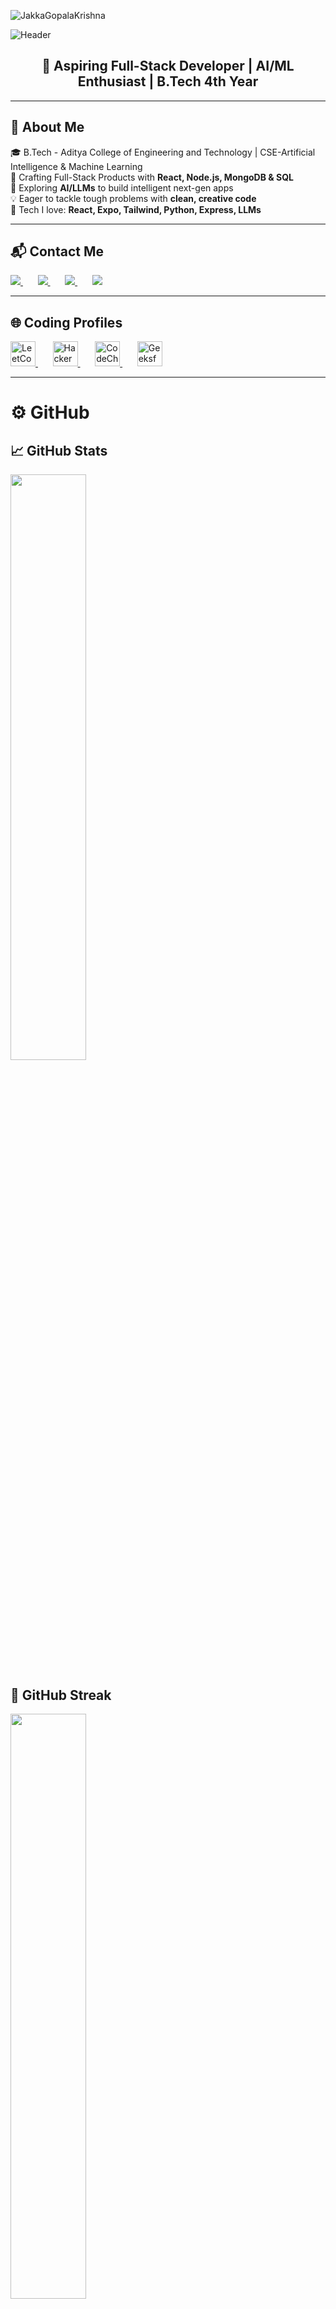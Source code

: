 <p align="left"> <img src="https://komarev.com/ghpvc/?username=JakkaGopalaKrishna&label=Profile%20views&color=0e75b6&style=flat" alt="JakkaGopalaKrishna" /> </p>   

![Header](https://capsule-render.vercel.app/api?type=waving&color=0:00C9FF,100:92FE9D&height=250&section=header&text=Hi%20I'm%20Jakka%20Gopala%20Krishna👋&fontSize=45&fontColor=ffffff)

<h2 align="center">🚀 Aspiring Full-Stack Developer | AI/ML Enthusiast | B.Tech 4th Year</h2>

---

## 💫 About Me

🎓 B.Tech - Aditya College of Engineering and Technology | CSE-Artificial Intelligence & Machine Learning  
🔭 Crafting Full-Stack Products with **React, Node.js, MongoDB & SQL**  
🌱 Exploring **AI/LLMs** to build intelligent next-gen apps  
💡 Eager to tackle tough problems with **clean, creative code**  
🎨 Tech I love: **React, Expo, Tailwind, Python, Express, LLMs**  

---

## 📬 Contact Me

<p align="left">
  <a href="mailto:jakkakrishna2003@gmail.com">
    <img src="https://img.shields.io/badge/Email-D14836?style=for-the-badge&logo=gmail&logoColor=white"/>
  </a> &nbsp;&nbsp;&nbsp;&nbsp;&nbsp;
  <a href="https://www.linkedin.com/in/gopala-krishna-jakka-294a3b2a6/" target="_blank">
    <img src="https://img.shields.io/badge/LinkedIn-0077B5?style=for-the-badge&logo=linkedin&logoColor=white"/>
  </a> &nbsp;&nbsp;&nbsp;&nbsp;&nbsp;
  <a href="https://github.com/JakkaGopalaKrishna" target="_blank">
    <img src="https://img.shields.io/badge/GitHub-181717?style=for-the-badge&logo=github&logoColor=white"/>
  </a> &nbsp;&nbsp;&nbsp;&nbsp;&nbsp;
  <a href="https://jgopalakrishna-portfolio.netlify.app/" target="_blank">
    <img src="https://img.shields.io/badge/Portfolio-03b1fc?style=for-the-badge&logo=profile&logoColor=white"/>
  </a>
</p>

---

## 🌐 Coding Profiles

<p align="left">
  <a href="https://leetcode.com/u/gopala_4296/" target="_blank">
    <img src="https://img.icons8.com/external-tal-revivo-color-tal-revivo/48/000000/external-level-up-your-coding-skills-and-quickly-land-a-job-logo-color-tal-revivo.png" width="40" alt="LeetCode"/>
  </a> &nbsp;&nbsp;&nbsp;&nbsp;&nbsp;
  <a href="https://www.hackerrank.com/profile/jakkakrishna2003" target="_blank" >
    <img src="https://img.favpng.com/25/19/5/hackerrank-computer-programming-programmer-logo-interview-png-favpng-cCaqcTRb3LNhxuM4FP2L34K7w_t.jpg" width="40" alt="HackerRank"/>
  </a> &nbsp;&nbsp;&nbsp;&nbsp;&nbsp;
  <a href="https://www.codechef.com/users/gopala_4296" target="_blank" >
    <img src="https://aaruush22-bucket.s3.ap-south-1.amazonaws.com/sponsors/codechef-0074fa6e.webp" width="40" alt="CodeChef"/>
  </a> &nbsp;&nbsp;&nbsp;&nbsp;&nbsp;
  <a href="https://www.geeksforgeeks.org/user/jakkakrismmj7/" target="_blank" >
    <img src="https://upload.wikimedia.org/wikipedia/commons/4/43/GeeksforGeeks.svg" width="40" alt="GeeksforGeeks"/>
  </a>
</p>

---
# ⚙️ GitHub
## 📈 GitHub Stats
<p align="left">
  <img src="https://github-readme-stats.vercel.app/api?username=JakkaGopalaKrishna&show_icons=true&theme=tokyonight&count_private=true" width="49%" />
</p>

## 📅 GitHub Streak
<p align="left">
  <img src="https://github-readme-streak-stats.herokuapp.com/?user=JakkaGopalaKrishna&theme=tokyonight" width="49%" />
</p>

## 🖋️ GitHub Language
<p align="left">
  <img src="https://github-readme-stats.vercel.app/api/top-langs/?username=JakkaGopalaKrishna&layout=compact&theme=tokyonight" width="40%"/>
</p>

---

## 🏆 GitHub Trophies
<HR>
<p align="center"> 
  <a href="https://github.com/ryo-ma/github-profile-trophy">
    <img src="https://github-profile-trophy.vercel.app/?username=JakkaGopalaKrishna&theme=darkhub" alt="JakkaGopalaKrishna" />
  </a> 
</p>
</HR>

---

## 🚀 Tech Stack

<p align="left">
  <a href="https://www.python.org/" target="_blank"><img src="https://cdn.jsdelivr.net/gh/devicons/devicon/icons/python/python-original.svg" width="40" alt="Python"/></a>
  <a href="https://www.java.com/" target="_blank"><img src="https://cdn.jsdelivr.net/gh/devicons/devicon/icons/java/java-original.svg" width="40" alt="Java"/></a>
  <a href="https://developer.mozilla.org/en-US/docs/Web/JavaScript" target="_blank"><img src="https://cdn.jsdelivr.net/gh/devicons/devicon/icons/javascript/javascript-original.svg" width="40" alt="JavaScript"/></a>
  <a href="https://reactjs.org/" target="_blank"><img src="https://cdn.jsdelivr.net/gh/devicons/devicon/icons/react/react-original.svg" width="40" alt="React"/></a>
  <a href="https://reactnative.dev/" target="_blank"><img src="https://cdn.jsdelivr.net/gh/devicons/devicon/icons/react/react-original.svg" width="40" alt="React Native"/></a>
  <a href="https://nodejs.org/" target="_blank"><img src="https://cdn.jsdelivr.net/gh/devicons/devicon/icons/nodejs/nodejs-original.svg" width="40" alt="Node.js"/></a>
  <a href="https://www.mongodb.com/" target="_blank"><img src="https://cdn.jsdelivr.net/gh/devicons/devicon/icons/mongodb/mongodb-original.svg" width="40" alt="MongoDB"/></a>
  <a href="https://git-scm.com/" target="_blank"><img src="https://cdn.jsdelivr.net/gh/devicons/devicon/icons/git/git-original.svg" width="40" alt="Git"/></a>
  <a href="https://code.visualstudio.com/" target="_blank"><img src="https://cdn.jsdelivr.net/gh/devicons/devicon/icons/vscode/vscode-original.svg" width="40" alt="VSCode"/></a>
</p>

---

## 📂 Featured Projects

### 🌐 Live Projects

| Project Link | Description |
|--------|-------------|
| [Portfolio](https://jgopalakrishna-portfolio.netlify.app/) | A personal portfolio website showcasing skills, projects, and contact details. |
| [World Wide Cars](https://jakkagopalakrishna.github.io/WorldWideCars/) | A car brand showcase app with cart and favorite functionality. |
| [Diabetes Predictor](https://gopalakrishnaj-machine-learning-diabetes-predictor.streamlit.app/) | A machine learning app that predicts diabetes risk based on health data. |
| [Stock Predictor](https://gopalakrishnaj-deeplearn-stockpredictor.streamlit.app/) | AI-powered web app to forecast stock prices using deep learning. |
| [Resume Sense](https://gopalakrishnaj-machinelearn-resumesense.streamlit.app/) | AI tool that scores resumes based on job relevance. |
| [Maze Coin Hunt](https://jakkagopalakrishna.github.io/Maze_Coin_Hunt/) | A simple browser game where players collect coins in a maze. |
| [TIC TAC TOE](https://jakkagopalakrishna.github.io/TIC_TAC_TOE/) | A browser-based version of the classic Tic Tac Toe game. |
| [Programming Courses](https://jakkagopalakrishna.github.io/Programming_Courses/) | A curated collection of programming learning courses. |
| [Math Bot](https://jakkagopalakrishna.github.io/Math_Bot/) | An interactive bot that helps with math practice and problem-solving. |

### 💻 GitHub Repositories
| Repositorie Link | Description |
|--------|-------------|
| [Farmer Bazaar](https://github.com/JakkaGopalaKrishna/Farmer_Bazaar) | A marketplace web app connecting farmers directly to customers.  |
| [Contact Book](https://github.com/JakkaGopalaKrishna/Contact_Book)  |GUI application built with Python for managing contacts. |
| [MCQ_S](https://github.com/JakkaGopalaKrishna/MCQ_S)  |GUI application built with Java for practicing multiple-choice questions.|

---

<p align="center">
  <img src="https://readme-typing-svg.herokuapp.com?font=Fira+Code&size=24&duration=3000&pause=1000&color=F75C7E&center=true&vCenter=true&width=435&lines=Thanks+for+visiting+my+profile!;Feel+free+to+connect+%F0%9F%91%8B" />
</p>
